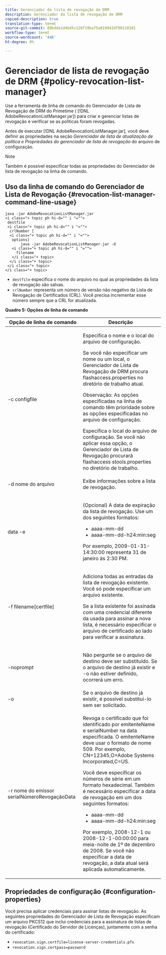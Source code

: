 ```yaml
---
title: Gerenciador da lista de revogação de DRM
description: Gerenciador da lista de revogação de DRM
copied-description: true
translation-type: tm+mt
source-git-commit: 89bdda1d4bd5c126f19ba75a819942df901183d1
workflow-type: tm+mt
source-wordcount: '446'
ht-degree: 0%

---
```



# Gerenciador de lista de revogação de DRM {#policy-revocation-list-manager}

Use a ferramenta de linha de comando do Gerenciador de Lista de Revogação de DRM do Primetime ( [!DNL AdobeRevocationListManager.jar]) para criar e gerenciar listas de revogação e verificar se as políticas foram revogadas.

Antes de executar [!DNL AdobeRevocationListManager.jar], você deve definir as propriedades na seção *Gerenciador de lista de atualização de política e Propriedades do gerenciador de lista de revogação* do arquivo de configuração.

>[!NOTE]
>
>Também é possível especificar todas as propriedades do Gerenciador de lista de revogação na linha de comando.

## Uso da linha de comando do Gerenciador de Lista de Revogação {#revocation-list-manager-command-line-usage}

```
java -jar AdobeRevocationListManager.jar 
<i class="+ topic ph hi-d="" i "="">
 destfile 
 <i class="+ topic ph hi-d="" i "="">
  crlNumber [
  <i class="+ topic ph hi-d="" i "="">
   options] 
       java -jar AdobeRevocationListManager.jar -d 
   <i class="+ topic ph hi-d="" i "="">
     filename
   </i class="+ topic>
  </i class="+ topic>
 </i class="+ topic>
</i class="+ topic>
```

* `destfile` especifica o nome do arquivo no qual as propriedades da lista de revogação são salvas.
* `crlNumber` representa um número de versão não negativo da Lista de Revogação de Certificados (CRL). Você precisa incrementar esse número sempre que a CRL for atualizada.

**Quadro 5: Opções de linha de comando**

<table frame="all" colsep="1" rowsep="1" class="+ topic/table adobe-d/table " id="table_a3y_wqy_n4">  
 <thead class="- topic/thead "> 
  <tr rowsep="1" class="- topic/row "> 
   <th colname="1" class="- topic/entry entry"> Opção de linha de comando </th> 
   <th colname="2" class="- topic/entry entry"> Descrição </th> 
  </tr> 
 </thead>
 <tbody class="- topic/tbody "> 
  <tr rowsep="1" class="- topic/row "> 
   <td colname="1" class="- topic/entry "><span class="+ topic/ph pr-d/codeph codeph">-c configfile</span> </td> 
   <td colname="2" class="- topic/entry "><p class="- topic/p ">Especifica o nome e o local do arquivo de configuração. </p><p class="- topic/p ">Se você não especificar um nome ou um local, o Gerenciador de Lista de Revogação de DRM procura <span class="filepath"> flashaccess.properties</span> no diretório de trabalho atual. </p><p>Observação:  As opções especificadas na linha de comando têm prioridade sobre as opções especificadas no arquivo de configuração. </p>Especifica o local do arquivo de configuração. Se você não aplicar essa opção, o Gerenciador de Lista de Revogação procurará <span class="filepath"> flashaccess stools.properties</span> no diretório de trabalho. </td> 
  </tr> 
  <tr rowsep="1" class="- topic/row "> 
   <td colname="1" class="- topic/entry "><span class="+ topic/ph pr-d/codeph codeph">-d nome do arquivo</span> </td> 
   <td colname="2" class="- topic/entry "> <p class="- topic/p ">Exibe informações sobre a lista de revogação. </p> </td> 
  </tr> 
  <tr rowsep="1" class="- topic/row "> 
   <td colname="1" class="- topic/entry "><span class="+ topic/ph pr-d/codeph codeph">data -e</span> </td> 
   <td colname="2" class="- topic/entry "> <p class="- topic/p ">(Opcional) A data de expiração da lista de revogação. Use um dos seguintes formatos: 
     <ul id="ul_2C89F8183C3647C593CB67576D9DED07"> 
      <li id="li_A866F6CBCB464193A119A6609C8F3B2A"><span class="+ topic/ph pr-d/codeph codeph">aaaa-mm-dd</span> </li> 
      <li id="li_B5F9F6C995E64464838DDE447848F707"><span class="+ topic/ph pr-d/codeph codeph">aaaa-mm-dd-h24:min:seg</span> </li> 
     </ul>Por exemplo, 2009-01-31-14:30:00 representa 31 de janeiro às 2:30 PM. </p> </td> 
  </tr> 
  <tr rowsep="1" class="- topic/row "> 
   <td colname="1" class="- topic/entry "><span class="codeph">-f filename[certfile]</span> </td> 
   <td colname="2" class="- topic/entry "> <p>Adiciona todas as entradas da lista de revogação existente. Você só pode especificar um arquivo existente. </p> <p class="- topic/p ">Se a lista existente foi assinada com uma credencial diferente da usada para assinar a nova lista, é necessário especificar o arquivo de certificado ao lado para verificar a assinatura. </p> </td> 
  </tr> 
  <tr rowsep="1" class="- topic/row "> 
   <td colname="1" class="- topic/entry "><span class="codeph"> -noprompt</span> </td> 
   <td colname="2" class="- topic/entry "> <p class="- topic/p ">Não pergunte se o arquivo de destino deve ser substituído. Se o arquivo de destino já existir e <span class="codeph"> -o</span> não estiver definido, ocorrerá um erro. </p> </td> 
  </tr> 
  <tr rowsep="1" class="- topic/row "> 
   <td colname="1" class="- topic/entry "><span class="codeph"> -o</span> </td> 
   <td colname="2" class="- topic/entry "> Se o arquivo de destino já existir, é possível substituí-lo sem ser solicitado. </td> 
  </tr> 
  <tr rowsep="0" class="- topic/row "> 
   <td colname="1" class="- topic/entry "><span class="codeph">-r nome do emissor serialNúmeroRevogaçãoData</span> </td> 
   <td colname="2" class="- topic/entry "> <p class="- topic/p ">Revoga o certificado que foi identificado por <span class="codeph"> emitenteName</span> e <span class="codeph"> serialNumber</span> na data especificada. O <span class="codeph"> emitenteName</span> deve usar o formato de nome 509. Por exemplo, <span class="codeph"> CN=12345,O=Adobe Systems Incorporated,C=US</span>. </p> <p>Você deve especificar os números de série em um formato hexadecimal. Também é necessário especificar a data de revogação em um dos seguintes formatos: 
     <ul id="ul_1524FBC6818248F3A2B271243E649400"> 
      <li id="li_BC618EA2332D42A59B1B5434CAFFD2AF"><span class="+ topic/ph pr-d/codeph codeph">aaaa-mm-dd</span> </li> 
      <li id="li_97F77810D20C4CF2944EFCFF5DFAE467"><span class="+ topic/ph pr-d/codeph codeph">aaaa-mm-dd-h24:min:seg</span> </li> 
     </ul>Por exemplo, 2008-12-1 ou 2008-12-1-00:00:00 para meia-noite de 1º de dezembro de 2008. Se você não especificar a data de revogação, a data atual será aplicada automaticamente. </p> </td> 
  </tr> 
 </tbody> 
</table>

## Propriedades de configuração {#configuration-properties}

Você precisa aplicar credenciais para assinar listas de revogação. As seguintes propriedades do Gerenciador de Lista de Revogação especificam um arquivo PKCS12 que inclui credenciais para a assinatura de listas de revogação (Certificado do Servidor de Licenças), juntamente com a senha do certificado:

* `revocation.sign.certfile=license-server-credentials.pfx`
* `revocation.sign.certpass=password`